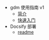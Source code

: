- gdm 使用指南 v1
  - [简介](/docs/简介/文档3.md)
  - [快速入门](/docs/快速入门/文档2.md)
- Docsify 部署
  - [readme](/README.md)
